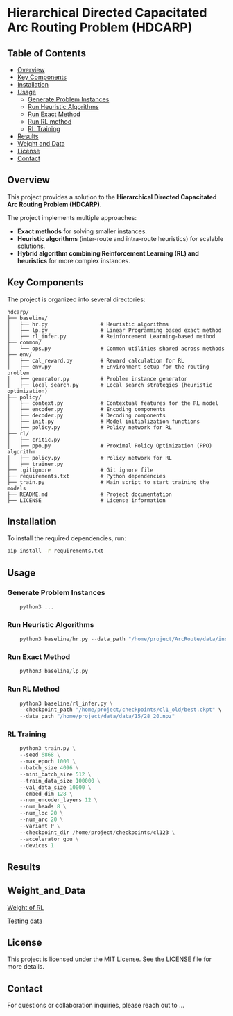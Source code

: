 # Hierarchical Directed Capacitated Arc Routing Problem (HDCARP)

## Table of Contents

- [Overview](#overview)
- [Key Components](#key-components)
- [Installation](#installation)
- [Usage](#usage)
  - [Generate Problem Instances](#generate-problem-instances)
  - [Run Heuristic Algorithms](run-heuristic-algorithms)
  - [Run Exact Method](#train-reinforcement-learning-model)
  - [Run RL method](#evaluate-performance)
  - [RL Training](#rl-training)
- [Results](#results)
- [Weight and Data](#weight_and_data)
- [License](#license)
- [Contact](#contact)

## Overview

This project provides a solution to the **Hierarchical Directed Capacitated Arc Routing Problem (HDCARP)**.

The project implements multiple approaches:

- **Exact methods** for solving smaller instances.
- **Heuristic algorithms** (inter-route and intra-route heuristics) for scalable solutions.
- **Hybrid algorithm combining Reinforcement Learning (RL) and heuristics** for more complex instances.

## Key Components

The project is organized into several directories:

```
hdcarp/
├── baseline/
│   ├── hr.py                 # Heuristic algorithms
│   ├── lp.py                 # Linear Programming based exact method
│   ├── rl_infer.py           # Reinforcement Learning-based method
├── common/
│   └── ops.py                # Common utilities shared across methods
├── env/
│   ├── cal_reward.py         # Reward calculation for RL
│   ├── env.py                # Environment setup for the routing problem
│   ├── generator.py          # Problem instance generator
│   ├── local_search.py       # Local search strategies (heuristic optimization)
├── policy/
│   ├── context.py            # Contextual features for the RL model
│   ├── encoder.py            # Encoding components
│   ├── decoder.py            # Decoding components
│   ├── init.py               # Model initialization functions
│   ├── policy.py             # Policy network for RL
├── rl/
│   ├── critic.py
│   ├── ppo.py                # Proximal Policy Optimization (PPO) algorithm
│   ├── policy.py             # Policy network for RL
│   ├── trainer.py 
├── .gitignore                # Git ignore file
├── requirements.txt          # Python dependencies
├── train.py                  # Main script to start training the models
├── README.md                 # Project documentation
├── LICENSE                   # License information
```


## Installation

To install the required dependencies, run:

```bash
pip install -r requirements.txt
```

## Usage

### Generate Problem Instances
```python
    python3 ...
```
### Run Heuristic Algorithms
```python
    python3 baseline/hr.py --data_path "/home/project/ArcRoute/data/instances/30/61_20.npz"
```

### Run Exact Method
```python
    python3 baseline/lp.py
```
### Run RL Method
```python
    python3 baseline/rl_infer.py \
    --checkpoint_path "/home/project/checkpoints/cl1_old/best.ckpt" \
    --data_path "/home/project/data/data/15/28_20.npz"
```

### RL Training
```python
    python3 train.py \
    --seed 6868 \
    --max_epoch 1000 \
    --batch_size 4096 \
    --mini_batch_size 512 \
    --train_data_size 100000 \
    --val_data_size 10000 \
    --embed_dim 128 \
    --num_encoder_layers 12 \
    --num_heads 8 \
    --num_loc 20 \
    --num_arc 20 \
    --variant P \
    --checkpoint_dir /home/project/checkpoints/cl123 \
    --accelerator gpu \
    --devices 1
```

## Results

## Weight_and_Data
[Weight of RL](https://drive.google.com/drive/folders/16R3gudbrDpMo9sZn-iLxHVXkXTHUCVQi)

[Testing data](https://drive.google.com/drive/folders/1kRUS93f4qysnuC8ULqD2spfG4xgldVQM)

## License
This project is licensed under the MIT License. See the LICENSE file for more details.

## Contact
For questions or collaboration inquiries, please reach out to ...
